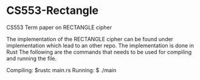 # CS553-Rectangle
CS553 Term paper on RECTANGLE cipher

The implementation of the RECTANGLE cipher can be found under implementation which lead to an other repo. The implementation is done in Rust
The following are the commands that needs to be used for compiling and running the file.

  Compiling: $rustc main.rs
  Running: $ ./main
  
  
